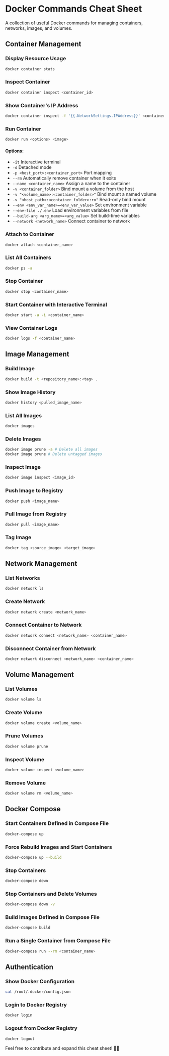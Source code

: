 # Docker Commands Cheat Sheet

A collection of useful Docker commands for managing containers, networks, images, and volumes.

## Container Management

### Display Resource Usage
```bash
docker container stats
```

### Inspect Container
```bash
docker container inspect <container_id>
```

### Show Container's IP Address
```bash
docker container inspect -f '{{.NetworkSettings.IPAddress}}' <container_id>
```

### Run Container
```bash
docker run <options> <image>
```
#### Options:
- `-it` Interactive terminal
- `-d` Detached mode
- `-p <host_port>:<container_port>` Port mapping
- `--rm` Automatically remove container when it exits
- `--name <container_name>` Assign a name to the container
- `-v <container_folder>` Bind mount a volume from the host
- `-v "<volume_name>:<container_folder>"` Bind mount a named volume
- `-v "<host_path>:<container_folder>:ro"` Read-only bind mount
- `--env <env_var_name>=<env_var_value>` Set environment variable
- `--env-file ./.env` Load environment variables from file
- `--build-arg <arg_name>=<arg_value>` Set build-time variables
- `--network <network_name>` Connect container to network

### Attach to Container
```bash
docker attach <container_name>
```

### List All Containers
```bash
docker ps -a
```

### Stop Container
```bash
docker stop <container_name>
```

### Start Container with Interactive Terminal
```bash
docker start -a -i <container_name>
```

### View Container Logs
```bash
docker logs -f <container_name>
```

## Image Management

### Build Image
```bash
docker build -t <repository_name>:<tag> .
```

### Show Image History
```bash
docker history <pulled_image_name>
```

### List All Images
```bash
docker images
```

### Delete Images
```bash
docker image prune -a # Delete all images
docker image prune # Delete untagged images
```

### Inspect Image
```bash
docker image inspect <image_id>
```

### Push Image to Registry
```bash
docker push <image_name>
```

### Pull Image from Registry
```bash
docker pull <image_name>
```

### Tag Image
```bash
docker tag <source_image> <target_image>
```

## Network Management

### List Networks
```bash
docker network ls
```

### Create Network
```bash
docker network create <network_name>
```

### Connect Container to Network
```bash
docker network connect <network_name> <container_name>
```

### Disconnect Container from Network
```bash
docker network disconnect <network_name> <container_name>
```

## Volume Management

### List Volumes
```bash
docker volume ls
```

### Create Volume
```bash
docker volume create <volume_name>
```

### Prune Volumes
```bash
docker volume prune
```

### Inspect Volume
```bash
docker volume inspect <volume_name>
```

### Remove Volume
```bash
docker volume rm <volume_name>
```

## Docker Compose

### Start Containers Defined in Compose File
```bash
docker-compose up
```

### Force Rebuild Images and Start Containers
```bash
docker-compose up --build
```

### Stop Containers
```bash
docker-compose down
```

### Stop Containers and Delete Volumes
```bash
docker-compose down -v
```

### Build Images Defined in Compose File
```bash
docker-compose build
```

### Run a Single Container from Compose File
```bash
docker-compose run --rm <container_name>
```

## Authentication

### Show Docker Configuration
```bash
cat /root/.docker/config.json
```

### Login to Docker Registry
```bash
docker login
```

### Logout from Docker Registry
```bash
docker logout
```

Feel free to contribute and expand this cheat sheet! 🐳✨